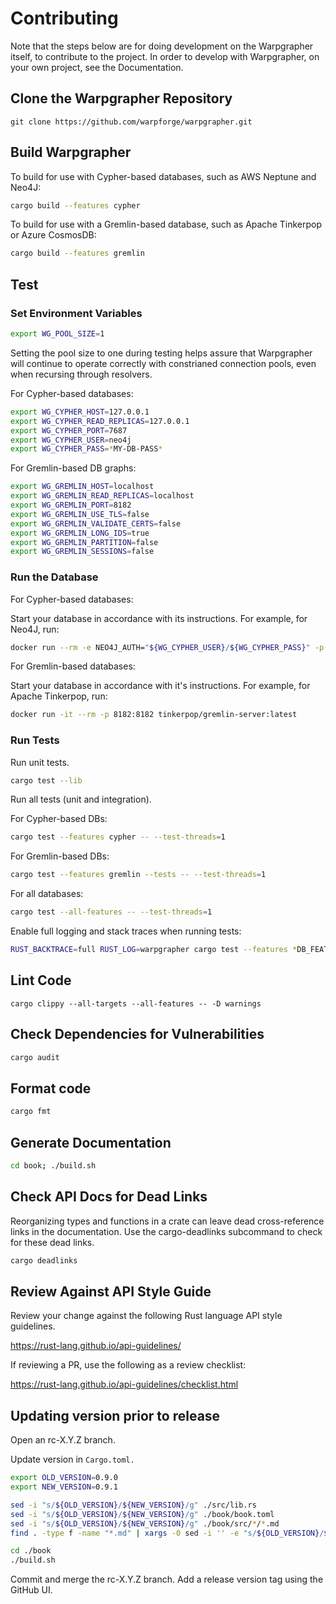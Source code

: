 # Contributing

Note that the steps below are for doing development on the Warpgrapher itself,
to contribute to the project. In order to develop with Warpgrapher, on your own
project, see the Documentation.

## Clone the Warpgrapher Repository

```
git clone https://github.com/warpforge/warpgrapher.git
```

## Build Warpgrapher

To build for use with Cypher-based databases, such as AWS Neptune and Neo4J:

```bash
cargo build --features cypher
```

To build for use with a Gremlin-based database, such as Apache Tinkerpop or Azure CosmosDB:

```bash
cargo build --features gremlin
```

## Test

### Set Environment Variables

```bash
export WG_POOL_SIZE=1
```

Setting the pool size to one during testing helps assure that Warpgrapher will continue to operate 
correctly with constrianed connection pools, even when recursing through resolvers.

For Cypher-based databases:

```bash
export WG_CYPHER_HOST=127.0.0.1
export WG_CYPHER_READ_REPLICAS=127.0.0.1
export WG_CYPHER_PORT=7687
export WG_CYPHER_USER=neo4j
export WG_CYPHER_PASS=*MY-DB-PASS*
```

For Gremlin-based DB graphs:

```bash
export WG_GREMLIN_HOST=localhost
export WG_GREMLIN_READ_REPLICAS=localhost
export WG_GREMLIN_PORT=8182
export WG_GREMLIN_USE_TLS=false
export WG_GREMLIN_VALIDATE_CERTS=false
export WG_GREMLIN_LONG_IDS=true
export WG_GREMLIN_PARTITION=false
export WG_GREMLIN_SESSIONS=false
```

### Run the Database

For Cypher-based databases:

Start your database in accordance with its instructions. For example, for Neo4J, run:

```bash
docker run --rm -e NEO4J_AUTH="${WG_CYPHER_USER}/${WG_CYPHER_PASS}" -p 7474:7474 -p 7687:7687 neo4j:4.4
```

For Gremlin-based databases:

Start your database in accordance with it's instructions.  For example, for Apache Tinkerpop, run:

```bash
docker run -it --rm -p 8182:8182 tinkerpop/gremlin-server:latest
```

### Run Tests

Run unit tests.

```bash
cargo test --lib
```

Run all tests (unit and integration).

For Cypher-based DBs:

```bash
cargo test --features cypher -- --test-threads=1
```

For Gremlin-based DBs:

```bash
cargo test --features gremlin --tests -- --test-threads=1
```

For all databases:

```bash
cargo test --all-features -- --test-threads=1
```

Enable full logging and stack traces when running tests:

```bash
RUST_BACKTRACE=full RUST_LOG=warpgrapher cargo test --features *DB_FEATURE* -- --nocapture --test-threads=1
```

## Lint Code

```
cargo clippy --all-targets --all-features -- -D warnings
```

## Check Dependencies for Vulnerabilities

```bash
cargo audit
```

## Format code

```bash
cargo fmt
```

## Generate Documentation

```bash
cd book; ./build.sh
```

## Check API Docs for Dead Links

Reorganizing types and functions in a crate can leave dead cross-reference links in the 
documentation. Use the cargo-deadlinks subcommand to check for these dead links.

```bash
cargo deadlinks
```

## Review Against API Style Guide

Review your change against the following Rust language API style guidelines.

https://rust-lang.github.io/api-guidelines/

If reviewing a PR, use the following as a review checklist:

https://rust-lang.github.io/api-guidelines/checklist.html


## Updating version prior to release

Open an rc-X.Y.Z branch.

Update version in `Cargo.toml.`

```bash
export OLD_VERSION=0.9.0
export NEW_VERSION=0.9.1
```

```bash
sed -i "s/${OLD_VERSION}/${NEW_VERSION}/g" ./src/lib.rs
sed -i "s/${OLD_VERSION}/${NEW_VERSION}/g" ./book/book.toml
sed -i "s/${OLD_VERSION}/${NEW_VERSION}/g" ./book/src/*/*.md
find . -type f -name "*.md" | xargs -0 sed -i '' -e "s/${OLD_VERSION}/${NEW_VERSION}/g"
```

```bash
cd ./book
./build.sh
```

Commit and merge the rc-X.Y.Z branch. Add a release version tag using the GitHub UI.